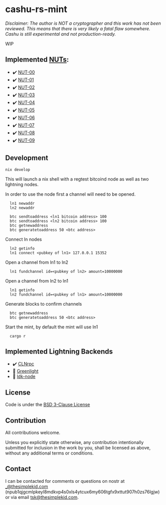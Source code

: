 # cashu-rs-mint

*Disclaimer: The author is NOT a cryptographer and this work has not been reviewed. This means that there is very likely a fatal flaw somewhere. Cashu is still experimental and not production-ready.*

WIP

## Implemented [NUTs](https://github.com/cashubtc/nuts/):

- :heavy_check_mark: [NUT-00](https://github.com/cashubtc/nuts/blob/main/00.md)
- :heavy_check_mark: [NUT-01](https://github.com/cashubtc/nuts/blob/main/01.md)
- :heavy_check_mark: [NUT-02](https://github.com/cashubtc/nuts/blob/main/02.md)
- :heavy_check_mark: [NUT-03](https://github.com/cashubtc/nuts/blob/main/03.md)
- :heavy_check_mark: [NUT-04](https://github.com/cashubtc/nuts/blob/main/04.md)
- :heavy_check_mark: [NUT-05](https://github.com/cashubtc/nuts/blob/main/05.md)
- :heavy_check_mark: [NUT-06](https://github.com/cashubtc/nuts/blob/main/06.md)
- :heavy_check_mark: [NUT-07](https://github.com/cashubtc/nuts/blob/main/07.md)
- :heavy_check_mark: [NUT-08](https://github.com/cashubtc/nuts/blob/main/08.md)
- :heavy_check_mark: [NUT-09](https://github.com/cashubtc/nuts/blob/main/09.md)


## Development

```
nix develop
```

This will launch a nix shell with a regtest bitcoind node as well as two lightning nodes.

In order to use the node first a channel will need to be opened.

```
  ln1 newaddr
  ln2 newaddr
```

```
  btc sendtoaddress <ln1 bitcoin address> 100
  btc sendtoaddress <ln2 bitcoin address> 100
  btc getnewaddress
  btc generatetoaddress 50 <btc address>
```

Connect ln nodes
```
  ln2 getinfo
  ln1 connect <pubkey of ln1> 127.0.0.1 15352
```

Open a channel from ln1 to ln2
```
  ln1 fundchannel id=<pubkey of ln2> amount=10000000
```

Open a channel from ln2 to ln1
```
  ln1 getinfo
  ln2 fundchannel id=<pubkey of ln1> amount=10000000
```

Generate blocks to confirm channels
```
  btc getnewaddress
  btc generatetoaddress 50 <btc address>
```

Start the mint, by default the mint will use ln1
```
  cargo r
```

## Implemented Lightning Backends
- :heavy_check_mark: [CLNrpc](https://github.com/ElementsProject/lightning#using-the-json-rpc-interface)
- :construction: [Greenlight](https://github.com/Blockstream/greenlight)
- :construction: [ldk-node](https://github.com/lightningdevkit/ldk-node)
 
## License

Code is under the [BSD 3-Clause License](LICENSE-BSD-3)

## Contribution

All contributions welcome.

Unless you explicitly state otherwise, any contribution intentionally submitted for inclusion in the work by you, shall be licensed as above, without any additional terms or conditions.

## Contact

I can be contacted for comments or questions on nostr at _@thesimplekid.com (npub1qjgcmlpkeyl8mdkvp4s0xls4ytcux6my606tgfx9xttut907h0zs76lgjw) or via email tsk@thesimplekid.com.
